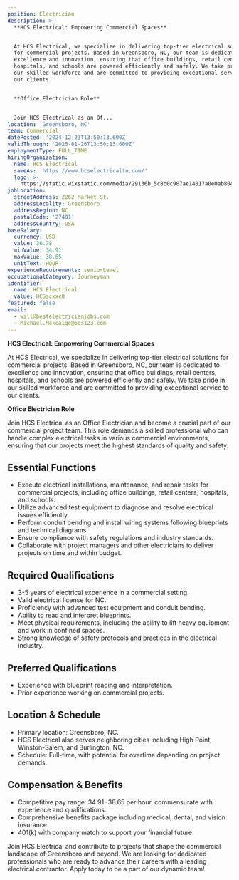 ```yaml
---
position: Electrician
description: >-
  **HCS Electrical: Empowering Commercial Spaces**


  At HCS Electrical, we specialize in delivering top-tier electrical solutions
  for commercial projects. Based in Greensboro, NC, our team is dedicated to
  excellence and innovation, ensuring that office buildings, retail centers,
  hospitals, and schools are powered efficiently and safely. We take pride in
  our skilled workforce and are committed to providing exceptional service to
  our clients.


  **Office Electrician Role**


  Join HCS Electrical as an Of...
location: 'Greensboro, NC'
team: Commercial
datePosted: '2024-12-23T13:50:13.600Z'
validThrough: '2025-01-26T13:50:13.600Z'
employmentType: FULL_TIME
hiringOrganization:
  name: HCS Electrical
  sameAs: 'https://www.hcselectricaltn.com/'
  logo: >-
    https://static.wixstatic.com/media/29136b_5c8b0c907ae14017a0e0ab8046606ac9~mv2.png/v1/crop/x_63,y_193,w_388,h_118/fill/w_398,h_120,al_c,lg_1,q_85,enc_avif,quality_auto/Android%20Playstore%20Logo.png
jobLocation:
  streetAddress: 2262 Market St.
  addressLocality: Greensboro
  addressRegion: NC
  postalCode: '27401'
  addressCountry: USA
baseSalary:
  currency: USD
  value: 36.78
  minValue: 34.91
  maxValue: 38.65
  unitText: HOUR
experienceRequirements: seniorLevel
occupationalCategory: Journeyman
identifier:
  name: HCS Electrical
  value: HCSscxxc8
featured: false
email:
  - will@bestelectricianjobs.com
  - Michael.Mckeaige@pes123.com
---
```




**HCS Electrical: Empowering Commercial Spaces**

At HCS Electrical, we specialize in delivering top-tier electrical solutions for commercial projects. Based in Greensboro, NC, our team is dedicated to excellence and innovation, ensuring that office buildings, retail centers, hospitals, and schools are powered efficiently and safely. We take pride in our skilled workforce and are committed to providing exceptional service to our clients.

**Office Electrician Role**

Join HCS Electrical as an Office Electrician and become a crucial part of our commercial project team. This role demands a skilled professional who can handle complex electrical tasks in various commercial environments, ensuring that our projects meet the highest standards of quality and safety.

## Essential Functions

- Execute electrical installations, maintenance, and repair tasks for commercial projects, including office buildings, retail centers, hospitals, and schools.
- Utilize advanced test equipment to diagnose and resolve electrical issues efficiently.
- Perform conduit bending and install wiring systems following blueprints and technical diagrams.
- Ensure compliance with safety regulations and industry standards.
- Collaborate with project managers and other electricians to deliver projects on time and within budget.

## Required Qualifications

- 3-5 years of electrical experience in a commercial setting.
- Valid electrical license for NC.
- Proficiency with advanced test equipment and conduit bending.
- Ability to read and interpret blueprints.
- Meet physical requirements, including the ability to lift heavy equipment and work in confined spaces.
- Strong knowledge of safety protocols and practices in the electrical industry.

## Preferred Qualifications

- Experience with blueprint reading and interpretation.
- Prior experience working on commercial projects.

## Location & Schedule

- Primary location: Greensboro, NC.
- HCS Electrical also serves neighboring cities including High Point, Winston-Salem, and Burlington, NC.
- Schedule: Full-time, with potential for overtime depending on project demands.

## Compensation & Benefits

- Competitive pay range: $34.91-$38.65 per hour, commensurate with experience and qualifications.
- Comprehensive benefits package including medical, dental, and vision insurance.
- 401(k) with company match to support your financial future.

Join HCS Electrical and contribute to projects that shape the commercial landscape of Greensboro and beyond. We are looking for dedicated professionals who are ready to advance their careers with a leading electrical contractor. Apply today to be a part of our dynamic team!
